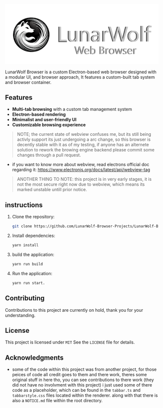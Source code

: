 ![LunarWolf Banner](static/app_banner/app_banner_refined.png)

LunarWolf Browser is a custom Electron-based web browser designed with a modular UI, and browser approach, It features a custom-built tab system and browser container.

## Features
- **Multi-tab browsing** with a custom tab management system
- **Electron-based rendering**
- **Minimalist and user-friendly UI**
- **Customizable browsing experience**

> NOTE; the current state of webview confuses me, but its still being activly support its just undergoing a arc change, so this browser is decently stable with it as of my testing, if anyone has an alternete solution to rework the browing engine backend please commit some changes through a pull request.

+ if you want to know more about webview, read electrons official doc regarding it: https://www.electronjs.org/docs/latest/api/webview-tag

> ANOTHER THING TO NOTE: this project is in very early stages, it is not the most secure right now due to webview, which means its marked unstable untill prior notice.

## instructions
1. Clone the repository:
   ```sh
   git clone https://github.com/LunarWolf-Browser-Projects/LunarWolf-Browser-Desktop.git
   ```
2. Install dependencies:
   ```sh
   yarn install
   ```
3. build the application:
   ```sh
   yarn run build
   ```
4. Run the application:
   ```sh
   yarn run start.
   ```

## Contributing
Contributions to this project are currently on hold, thank you for your understanding.

## License
This project is licensed under `MIT` See the `LICENSE` file for details.

## Acknowledgments
- some of the code within this project was from another project, for those peices of code all credit goes to them and there work, theres some original stuff in here tho, you can see contributions to there work (they did not have no involvment with this project) i just used some of there code as a placeholder, which can be found in the `tabbar.ts` and `tabbarstyle.css` files located within the renderer. along with that there is also a `NOTICE.md` file within the root directory.
